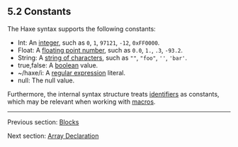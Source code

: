 ## 5.2 Constants

The Haxe syntax supports the following constants:

* Int: An [integer](dictionary.md#define-int), such as `0`, `1`, `97121`, `-12`, `0xFF0000`.
* Float: A [floating point number](dictionary.md#define-float), such as `0.0`, `1.`, `.3`, `-93.2`.
* String: A [string of characters](dictionary.md#define-string), such as `""`, `"foo"`, `''`, `'bar'`.
* true,false: A [boolean](dictionary.md#define-bool) value.
* ~/haxe/i: A [regular expression](std-regex.md) literal.
* null: The null value.

Furthermore, the internal syntax structure treats [identifiers](dictionary.md#define-identifier) as constants, which may be relevant when working with [macros](macro.md).

---

Previous section: [Blocks](expression-block.md)

Next section: [Array Declaration](expression-array-declaration.md)